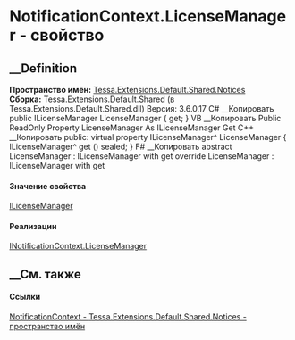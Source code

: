 # NotificationContext.LicenseManager - свойство
##  __Definition
 **Пространство имён:**
[Tessa.Extensions.Default.Shared.Notices](N_Tessa_Extensions_Default_Shared_Notices.htm)  
 **Сборка:** Tessa.Extensions.Default.Shared (в
Tessa.Extensions.Default.Shared.dll) Версия: 3.6.0.17
C# __Копировать
     public ILicenseManager LicenseManager { get; }
VB __Копировать
     Public ReadOnly Property LicenseManager As ILicenseManager
    	Get
C++ __Копировать
     public:
    virtual property ILicenseManager^ LicenseManager {
    	ILicenseManager^ get () sealed;
    }
F# __Копировать
     abstract LicenseManager : ILicenseManager with get
    override LicenseManager : ILicenseManager with get
#### Значение свойства
[ILicenseManager](T_Tessa_Platform_Licensing_ILicenseManager.htm)
#### Реализации
[INotificationContext.LicenseManager](P_Tessa_Extensions_Default_Shared_Notices_INotificationContext_LicenseManager.htm)  
##  __См. также
#### Ссылки
[NotificationContext -
](T_Tessa_Extensions_Default_Shared_Notices_NotificationContext.htm)
[Tessa.Extensions.Default.Shared.Notices - пространство
имён](N_Tessa_Extensions_Default_Shared_Notices.htm)
